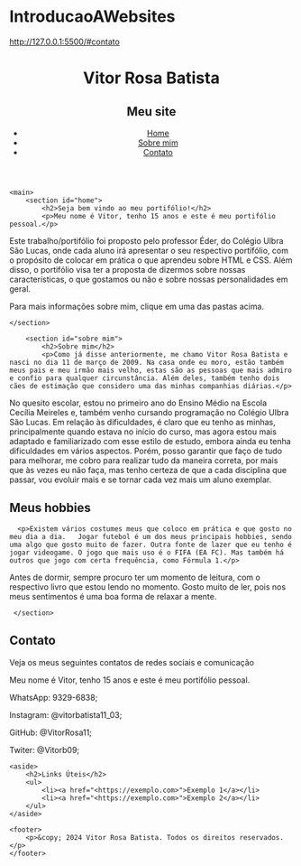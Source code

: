 # IntroducaoAWebsites
http://127.0.0.1:5500/#contato
<!DOCTYPE html>
<html lang="pt-br">
<head>
    <meta charset="UTF-8">
    <meta name="viewport" content="width=device-width, initial-scale=1.0">
    <title>Vitor Rosa Batista</title>
    <link rel="stylesheet" href="styles.css">
    <link rel="stylesheet" href="<https://fonts.googleapis.com/css2?family=Roboto:wght@400;700&display=swap>">
</head>
<body>
    <header>
        <h1>Vitor Rosa Batista</h1>
        <h2>Meu site</h1>
       
 <nav>
            <ul>
                <li><a href="#home">Home</a></li>
                <li><a href="#sobremim">Sobre mim</a></li>
                <li><a href="#contato">Contato</a></li>
            </ul>
        </nav>
    </header>

    <main>
        <section id="home">
            <h2>Seja bem vindo ao meu portifólio!</h2>
            <p>Meu nome é Vitor, tenho 15 anos e este é meu portifólio pessoal.</p>
        
   <p>Este trabalho/portifólio foi proposto pelo professor Éder, do Colégio Ulbra São Lucas, onde cada aluno irá apresentar o seu respectivo portifólio, com o propósito de colocar em prática o que aprendeu sobre HTML e CSS. Além disso, o portifólio visa ter a proposta de dizermos sobre nossas características, o que gostamos ou não e sobre nossas personalidades em geral.</p>
     <p>Para mais informações sobre mim, clique em uma das pastas acima.</p>
   
    </section>

        <section id="sobre mim">
            <h2>Sobre mim</h2>
            <p>Como já disse anteriormente, me chamo Vitor Rosa Batista e nasci no dia 11 de março de 2009. Na casa onde eu moro, estão também meus pais e meu irmão mais velho, estas são as pessoas que mais admiro e confio para qualquer circunstância. Além deles, também tenho dois cães de estimação que considero uma das minhas companhias diárias.</p>
 
  <p>No quesito escolar, estou no primeiro ano do Ensino Médio na Escola Cecília Meireles e, também venho cursando programação no Colégio Ulbra São Lucas. Em relação às dificuldades, é claro que eu tenho as minhas, principalmente quando estava no início do curso, mas agora estou mais adaptado e familiarizado com esse estilo de estudo, embora ainda eu tenha dificuldades em vários aspectos. Porém, posso garantir que faço de tudo para melhorar, me cobro para realizar tudo da maneira correta, por mais que às vezes eu não faça, mas tenho certeza de que a cada disciplina que passar, vou evoluir mais e se tornar cada vez mais um aluno exemplar.
<h2>Meus hobbies</h2>

      <p>Existem vários costumes meus que coloco em prática e que gosto no meu dia a dia.   Jogar futebol é um dos meus principais hobbies, sendo uma algo que gosto muito de fazer. Outra fonte de lazer que eu tenho é jogar videogame. O jogo que mais uso é o FIFA (EA FC). Mas também há outros que jogo com certa frequência, como Fórmula 1.</p>

<p>Antes de dormir, sempre procuro ter um momento de leitura, com o respectivo livro que estou lendo no momento. Gosto muito de ler, pois nos meus sentimentos é uma boa forma de relaxar a mente.</p>

       


     </section>

<section id="contato">
            <h2>Contato</h2>
            <p>Veja os meus seguintes contatos de redes sociais e comunicação<p>Meu nome é Vitor, tenho 15 anos e este é meu portifólio pessoal.</p>
     <p>WhatsApp: 9329-6838;</p>
 <p>Instagram: @vitorbatista11_03;</p>
<p>GitHub: @VitorRosa11;</p>
   <p>Twiter: @Vitorb09;</p>
     </section>
    </main>

    <aside>
        <h2>Links Úteis</h2>
        <ul>
            <li><a href="<https://exemplo.com>">Exemplo 1</a></li>
            <li><a href="<https://exemplo.com>">Exemplo 2</a></li>
        </ul>
    </aside>

    <footer>
        <p>&copy; 2024 Vitor Rosa Batista. Todos os direitos reservados.</p>
    </footer>
</body>
</html>

